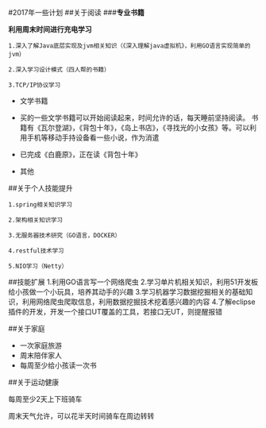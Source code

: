 #2017年一些计划
##关于阅读
###**专业书籍**

**利用周末时间进行充电学习**

    1.深入了解Java底层实现及jvm相关知识（《深入理解java虚拟机》，利用GO语言实现简单的jvm）

    2.深入学习设计模式（四人帮的书籍）

    3.TCP/IP协议学习

* 文学书籍
*  
    买的一些文学书籍可以开始阅读起来，时间允许的话，每天睡前坚持阅读。
    书籍有《瓦尔登湖》，《背包十年》，《岛上书店》，《寻找光的小女孩》等。可以利用手机等移动手持设备看一些小说，作为消遣
	
* 已完成《白鹿原》，正在读《背包十年》

* 其他

##关于个人技能提升



 	1.spring相关知识学习

 	2.架构相关知识学习

 	3.无服务器技术研究（GO语言，DOCKER）
	
	4.restful技术学习
	
	5.NIO学习（Netty）

##技能扩展
	1.利用GO语言写一个网络爬虫
	2.学习单片机相关知识，利用51开发板给小孩做一个小玩具，培养其动手的兴趣
	3.学习机器学习数据挖掘相关的基础知识，利用网络爬虫爬取信息，利用数据挖掘技术挖着感兴趣的内容
	4.了解eclipse插件的开发，开发一个接口UT覆盖的工具，若接口无UT，则提醒报错



##关于家庭

* 一次家庭旅游
* 周末陪伴家人
* 每周至少给小孩读一次书

##关于运动健康

每周至少2天上下班骑车

周末天气允许，可以花半天时间骑车在周边转转
